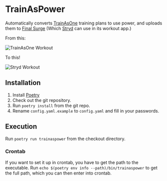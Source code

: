 # TrainAsPower

Automatically converts [TrainAsOne](https://www.trainasone.com) training plans to use power, and uploads them to [Final 
Surge](https://finalsurge.com) (Which [Stryd](https://stryd.com) can use in its workout app.)

From this:

![TrainAsOne Workout](https://gazpachoking.github.io/trainaspower/taoworkout.png)

To this!

![Stryd Workout](https://gazpachoking.github.io/trainaspower/strydworkout.png)

## Installation
1. Install [Poetry](https://python-poetry.org/docs/#installation)
1. Check out the git repository.
1. Run `poetry install` from the git repo.
1. Rename `config.yaml.example` to `config.yaml` and fill in your passwords.

## Execution

Run `poetry run trainaspower` from the checkout directory. 

### Crontab
If you want to set it up in crontab, you have to get the path to the executable.
Run `echo $(poetry env info --path)/bin/trainaspower` to get the full path, which you can then enter into crontab.
